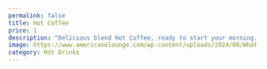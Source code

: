 ```yaml
---
permalink: false
title: Hot Coffee
price: 1
description: "Delicious blend Hot Coffee, ready to start your morning. "
image: https://www.americanolounge.com/wp-content/uploads/2024/08/What-is-American-style-coffee_270222935.webp
category: Hot Drinks
---
```

